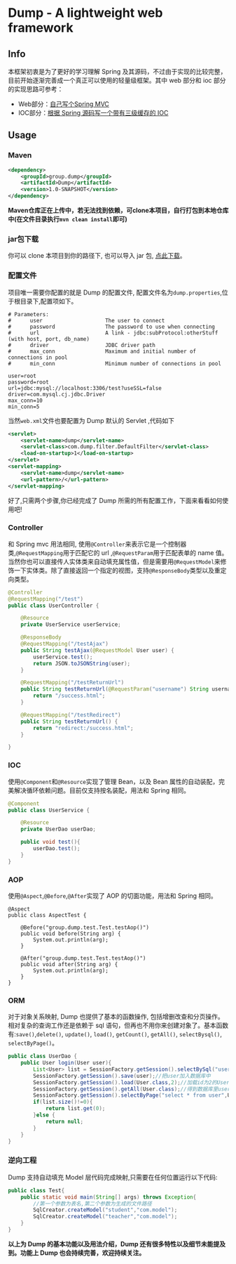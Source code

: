 # Dump - A lightweight web framework

## Info

本框架初衷是为了更好的学习理解 Spring 及其源码，不过由于实现的比较完整，目前开始逐渐完善成一个真正可以使用的轻量级框架。其中 web 部分和 ioc 部分的实现思路可参考：

* Web部分：[自己写个Spring MVC](https://zhuanlan.zhihu.com/p/139751932)
* IOC部分：[根据 Spring 源码写一个带有三级缓存的 IOC](https://zhuanlan.zhihu.com/p/144627581)

## Usage

### Maven

```xml
<dependency>
    <groupId>group.dump</groupId>
    <artifactId>Dump</artifactId>
    <version>1.0-SNAPSHOT</version>
</dependency>
```

**Maven仓库正在上传中，若无法找到依赖，可clone本项目，自行打包到本地仓库中(在文件目录执行`mvn clean install`即可)**

### jar包下载

你可以 clone 本项目到你的路径下, 也可以导入 jar 包, [点此下载](https://pan.baidu.com/s/1jIvxiPS)。

### 配置文件

项目唯一需要你配置的就是 Dump 的配置文件, 配置文件名为`dump.properties`,位于根目录下,配置项如下。

```
# Parameters:
#      user                    The user to connect
#      password                The password to use when connecting
#      url                     A link - jdbc:subProtocol:otherStuff (with host, port, db_name)
#      driver                  JDBC driver path
#      max_conn                Maximum and initial number of connections in pool
#      min_conn                Minimum number of connections in pool

user=root
password=root
url=jdbc:mysql://localhost:3306/test?useSSL=false
driver=com.mysql.cj.jdbc.Driver
max_conn=10
min_conn=5
```

当然`web.xml`文件也要配置为 Dump 默认的 Servlet ,代码如下

```xml
<servlet>
    <servlet-name>dump</servlet-name>
    <servlet-class>com.dump.filter.DefaultFilter</servlet-class>
    <load-on-startup>1</load-on-startup>
</servlet>
<servlet-mapping>
    <servlet-name>dump</servlet-name>
    <url-pattern>/</url-pattern>
</servlet-mapping>
```

好了,只需两个步骤,你已经完成了 Dump 所需的所有配置工作，下面来看看如何使用吧!

### Controller

和 Spring mvc 用法相同, 使用`@Controller`来表示它是一个控制器类,`@RequestMapping`用于匹配它的 url ,`@RequestParam`用于匹配表单的 name 值。当然你也可以直接传人实体类来自动填充属性值，但是需要用`@RequestModel`来修饰一下实体类。除了直接返回一个指定的视图，支持`@ResponseBody`类型以及重定向类型。

```java
@Controller
@RequestMapping("/test")
public class UserController {

    @Resource
    private UserService userService;

    @ResponseBody
    @RequestMapping("/testAjax")
    public String testAjax(@RequestModel User user) {
        userService.test();
        return JSON.toJSONString(user);
    }

    @RequestMapping("/testReturnUrl")
    public String testReturnUrl(@RequestParam("username") String username, @RequestParam(value = "tel", required = false, defaultValue = "110") String tel) {
        return "/success.html";
    }

    @RequestMapping("/testRedirect")
    public String testReturnUrl() {
        return "redirect:/success.html";
    }

}
```

### IOC

使用`@Component`和`@Resource`实现了管理 Bean，以及 Bean 属性的自动装配，完美解决循环依赖问题。目前仅支持按名装配，用法和 Spring 相同。

```java
@Component
public class UserService {

    @Resource
    private UserDao userDao;

    public void test(){
        userDao.test();
    }
}
```

### AOP

使用`@Aspect`,`@Before`,`@After`实现了 AOP 的切面功能，用法和 Spring 相同。

```
@Aspect
public class AspectTest {

    @Before("group.dump.test.Test.testAop()")
    public void before(String arg) {
        System.out.println(arg);
    }

    @After("group.dump.test.Test.testAop()")
    public void after(String arg) {
        System.out.println(arg);
    }
}
```

### ORM

对于对象关系映射, Dump 也提供了基本的函数操作, 包括增删改查和分页操作。相对复杂的查询工作还是依赖于 sql 语句，但再也不用你来创建对象了。基本函数有:`save()`,`delete()`, `update()`, `load()`, `getCount()`, `getAll()`, `selectBysql()`, `selectByPage()`。

```java
public class UserDao {
    public User login(User user){
        List<User> list = SessionFactory.getSession().selectBySql("username = ? and password = ?",User.class,user.getUsername(),user.getPassword());
        SessionFactory.getSession().save(user);//把user加入数据库中
        SessionFactory.getSession().load(User.class,2);//加载id为2的User(删除delete,更新update同理)
        SessionFactory.getSession().getAll(User.class);//得到数据库里user的所有映射类(getCount同理)
        SessionFactory.getSession().selectByPage("select * from user",User.class,int pageNo, int pageSize);//得到指定页制定大小的实体类列表
        if(list.size()!=0){
            return list.get(0);
        }else {
            return null;
        }
    }
}
```

### 逆向工程

Dump 支持自动填充 Model 层代码完成映射,只需要在任何位置运行以下代码:

```java
public class Test{
    public static void main(String[] args) throws Exception{
        //第一个参数为表名,第二个参数为生成的文件路径
        SqlCreator.createModel("student","com.model");
        SqlCreator.createModel("teacher","com.model");
    }
}
```

**以上为 Dump 的基本功能以及用法介绍，Dump 还有很多特性以及细节未能提及到。功能上 Dump 也会持续完善，欢迎持续关注。**